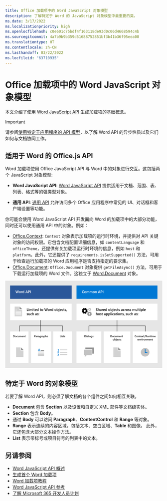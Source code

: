 ```yaml
---
title: Office 加载项中的 Word JavaScript 对象模型
description: 了解特定于 Word 的 JavaScript 对象模型中最重要的类。
ms.date: 3/17/2022
ms.localizationpriority: high
ms.openlocfilehash: c0e601c75bdf4f163118de93d0c06d4668594c4b
ms.sourcegitcommit: 4a7b9b9b359d51688752851bf3b41b36f95eea00
ms.translationtype: HT
ms.contentlocale: zh-CN
ms.lasthandoff: 03/22/2022
ms.locfileid: "63710935"
---
```

# <a name="word-javascript-object-model-in-office-add-ins"></a>Office 加载项中的 Word JavaScript 对象模型

本文介绍了使用 [Word JavaScript API](../reference/overview/word-add-ins-reference-overview.md) 生成加载项的基础概念。

> [!IMPORTANT]
> 请参阅[使用特定于应用程序的 API 模型](../develop/application-specific-api-model.md)，以了解 Word API 的异步性质以及它们如何与文档协同工作。

## <a name="officejs-apis-for-word"></a>适用于 Word 的 Office.js API

Word 加载项使用 Office JavaScript API 与 Word 中的对象进行交互。这包括两个 JavaScript 对象模型:

* **Word JavaScript API**: [Word JavaScript API](/javascript/api/word) 提供适用于文档、范围、表、列表、格式等的强类型对象。

* **通用 API**: [通用 API](/javascript/api/office) 允许访问多个 Office 应用程序中常见的 UI、对话框和客户端设置等功能。

你可能会使用 Word JavaScript API 开发面向 Word 的加载项中的大部分功能，同时还可以使用通用 API 中的对象。例如：

* [Office.Context](/javascript/api/office/office.context): `Context` 对象表示加载项的运行时环境，并提供对 API 关键对象的访问权限。它包含文档配置详细信息，如 `contentLanguage` 和 `officeTheme`，还提供有关加载项运行时环境的信息，例如 `host` 和 `platform`。此外，它还提供了 `requirements.isSetSupported()` 方法，可用于检查运行加载项的 Word 应用程序是否支持指定的要求集。
* [Office.Document](/javascript/api/office/office.document): `Office.Document` 对象提供 `getFileAsync()` 方法，可用于下载运行加载项的 Word 文件。这独立于 [Word.Document](/javascript/api/word/word.document) 对象。

![Word JS API 和通用 API 之间的差异。](../images/word-js-api-common-api.png)

## <a name="word-specific-object-model"></a>特定于 Word 的对象模型

若要了解 Word API，则必须了解文档的各个组件之间如何相互关联。

* **Document** 包含 **Section** 以及设置和自定义 XML 部件等文档级实体。
* **Section** 包含 **Body**。
* 通过 **Body** 可以访问 **Paragraph**、**ContentControl** 和 **Range** 等对象。
* **Range** 表示连续的内容区域，包括文本、空白区域、**Table** 和图像。 此外，它还包含大部分文本操作方法。
* **List** 表示带标号或项目符号的列表中的文本。

## <a name="see-also"></a>另请参阅

- [Word JavaScript API 概述](../reference/overview/word-add-ins-reference-overview.md)
- [生成首个 Word 加载项](../quickstarts/word-quickstart.md)
- [Word 加载项教程](../tutorials/word-tutorial.md)
- [Word JavaScript API 参考](/javascript/api/word)
- [了解 Microsoft 365 开发人员计划](https://developer.microsoft.com/microsoft-365/dev-program)
